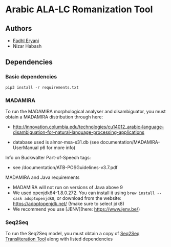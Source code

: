 # Arabic ALA-LC Romanization Tool

## Authors

- [Fadhl Eryani](https://github.com/fadhleryani/)
- Nizar Habash

## Dependencies

### Basic dependencies
`pip3 install -r requirements.txt`

### MADAMIRA

To run the MADAMIRA morphological analyser and disambiguator, you must obtain a MADAMIRA distribution through here:

- http://innovation.columbia.edu/technologies/cu14012_arabic-language-disambiguation-for-natural-language-processing-applications

* database used is almor-msa-s31.db (see documentation/MADAMIRA-UserManual p6 for more info)

Info on Buckwalter Part-of-Speech tags: 
- see /documentation/ATB-POSGuidelines-v3.7.pdf

MADAMIRA and Java requirements
- MADAMIRA will not run on versions of Java above 9
- We used openjdk64-1.8.0.272.  You can install it using `brew install --cask adoptopenjdk8`, or download from the website: https://adoptopenjdk.net/ (!make sure to select jdk8)
- We recommend you use [JENV](here: https://www.jenv.be/)

### Seq2Seq

To run the Seq2Seq model, you must obtain a copy of 
[Seq2Seq Transliteration Tool](https://github.com/alishazal/seq2seq-transliteration-tool) 
along with listed dependencies

## 

